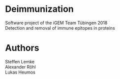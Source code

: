 # Deimmunization
Software project of the iGEM Team Tübingen 2018    
Detection and removal of immune epitopes in proteins




Authors
=====
Steffen Lemke    
Alexander Röhl    
Lukas Heumos           

